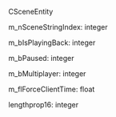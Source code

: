 CSceneEntity

m_nSceneStringIndex: integer

m_bIsPlayingBack: integer

m_bPaused: integer

m_bMultiplayer: integer

m_flForceClientTime: float

lengthprop16: integer